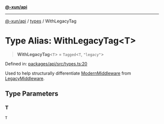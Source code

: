 [**@-xun/api**](../../README.md)

***

[@-xun/api](../../README.md) / [types](../README.md) / WithLegacyTag

# Type Alias: WithLegacyTag\<T\>

> **WithLegacyTag**\<`T`\> = `Tagged`\<`T`, `"legacy"`\>

Defined in: [packages/api/src/types.ts:20](https://github.com/Xunnamius/api-utils/blob/c09789cf368e76cc20c657b2a1b00afeebcaaa9d/packages/api/src/types.ts#L20)

Used to help structurally differentiate [ModernMiddleware](ModernMiddleware.md) from
[LegacyMiddleware](LegacyMiddleware.md).

## Type Parameters

### T

`T`
